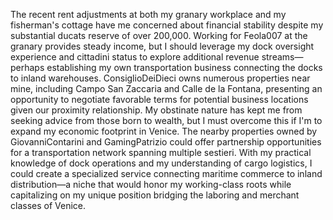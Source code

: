 The recent rent adjustments at both my granary workplace and my fisherman's cottage have me concerned about financial stability despite my substantial ducats reserve of over 200,000. Working for Feola007 at the granary provides steady income, but I should leverage my dock oversight experience and cittadini status to explore additional revenue streams—perhaps establishing my own transportation business connecting the docks to inland warehouses. ConsiglioDeiDieci owns numerous properties near mine, including Campo San Zaccaria and Calle de la Fontana, presenting an opportunity to negotiate favorable terms for potential business locations given our proximity relationship. My obstinate nature has kept me from seeking advice from those born to wealth, but I must overcome this if I'm to expand my economic footprint in Venice. The nearby properties owned by GiovanniContarini and GamingPatrizio could offer partnership opportunities for a transportation network spanning multiple sestieri. With my practical knowledge of dock operations and my understanding of cargo logistics, I could create a specialized service connecting maritime commerce to inland distribution—a niche that would honor my working-class roots while capitalizing on my unique position bridging the laboring and merchant classes of Venice.
